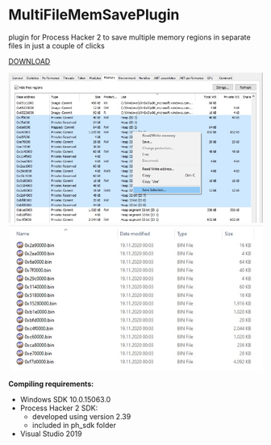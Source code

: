 # MultiFileMemSavePlugin
plugin for Process Hacker 2 to save multiple memory regions in separate files in just a couple of clicks

[DOWNLOAD](https://github.com/yokrysty/MultiFileMemSavePlugin/releases/latest)

![](preview_001.jpg)
<br>
![](preview_002.jpg)



**Compiling requirements:**

- Windows SDK 10.0.15063.0
- Process Hacker 2 SDK:
  - developed using version 2.39
  - included in ph_sdk folder
- Visual Studio 2019
